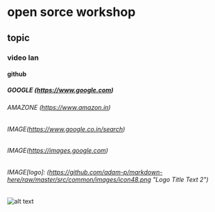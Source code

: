 # open sorce workshop
## topic
### video lan
#### github

##### GOOGLE (https://www.google.com)
###### AMAZONE (https://www.amazon.in)

###### IMAGE(https://www.google.co.in/search)
###### IMAGE(https://images.google.com)
###### IMAGE[logo]: (https://github.com/adam-p/markdown-here/raw/master/src/common/images/icon48.png "Logo Title Text 2")
![alt text](https://i.pinimg.com/originals/2b/3f/dd/2b3fddc22215461c554db765c21ead5b.png "Minions")


